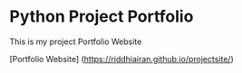 # Python Project Portfolio
This is my project Portfolio Website

[Portfolio Website] (https://riddhiairan.github.io/projectsite/)
